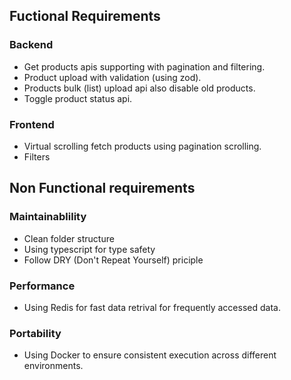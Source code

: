 ## Fuctional Requirements

### Backend

- Get products apis supporting with pagination and filtering.
- Product upload with validation (using zod).
- Products bulk (list) upload api also disable old products.
- Toggle product status api.

### Frontend

- Virtual scrolling fetch products using pagination scrolling.
- Filters

## Non Functional requirements

### Maintainablility

- Clean folder structure
- Using typescript for type safety
- Follow DRY (Don't Repeat Yourself) priciple

### Performance

- Using Redis for fast data retrival for frequently accessed data.

### Portability

- Using Docker to ensure consistent execution across different environments.
